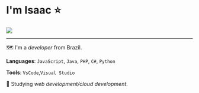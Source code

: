 # I'm Isaac ⭐
<img src="https://github.com/images/mona-whisper.gif"></img>

----

🗺️ I'm a *developer* from Brazil.

**Languages**: `JavaScript`, `Java`, `PHP`, `C#`, `Python`

**Tools**: `VsCode`,`Visual Studio`

🌱 Studying *web development/cloud development*.
